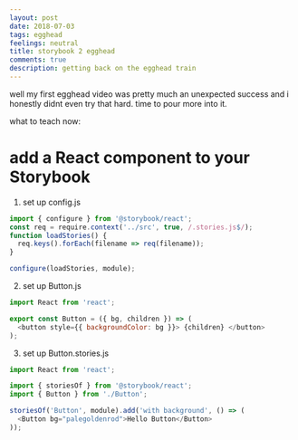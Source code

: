 ```yaml
---
layout: post
date: 2018-07-03
tags: egghead
feelings: neutral
title: storybook 2 egghead
comments: true
description: getting back on the egghead train
---
```


well my first egghead video was pretty much an unexpected success and i honestly didnt even try that hard. time to pour more into it.

what to teach now: 

# add a React component to your Storybook

1. set up config.js

```js
import { configure } from '@storybook/react';
const req = require.context('../src', true, /.stories.js$/);
function loadStories() {
  req.keys().forEach(filename => req(filename));
}

configure(loadStories, module);
```

2. set up Button.js

```js
import React from 'react';

export const Button = ({ bg, children }) => (
  <button style={{ backgroundColor: bg }}> {children} </button>
);
```

3. set up Button.stories.js

```js
import React from 'react';

import { storiesOf } from '@storybook/react';
import { Button } from './Button';

storiesOf('Button', module).add('with background', () => (
  <Button bg="palegoldenrod">Hello Button</Button>
));
```

